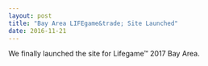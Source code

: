 ```yaml
---
layout: post
title: "Bay Area LIFEgame&trade; Site Launched"
date: 2016-11-21
---
```


We finally launched the site for Lifegame&trade; 2017 Bay Area.
